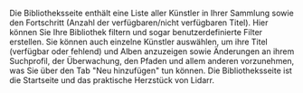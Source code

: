 Die Bibliotheksseite enthält eine Liste aller Künstler in Ihrer Sammlung sowie den Fortschritt (Anzahl der verfügbaren/nicht verfügbaren Titel). Hier können Sie Ihre Bibliothek filtern und sogar benutzerdefinierte Filter erstellen. Sie können auch einzelne Künstler auswählen, um ihre Titel (verfügbar oder fehlend) und Alben anzuzeigen sowie Änderungen an ihrem Suchprofil, der Überwachung, den Pfaden und allem anderen vorzunehmen, was Sie über den Tab "Neu hinzufügen" tun können. Die Bibliotheksseite ist die Startseite und das praktische Herzstück von Lidarr.